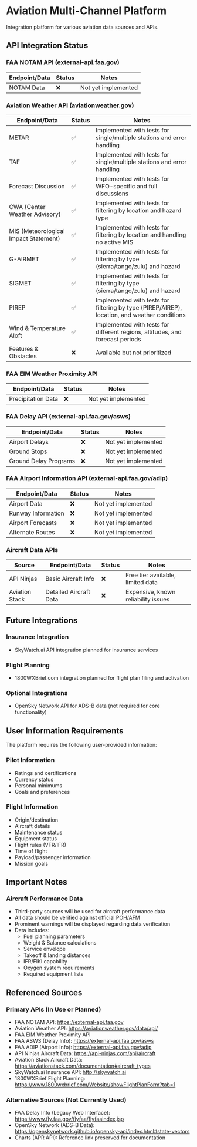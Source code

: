 # Aviation Multi-Channel Platform

Integration platform for various aviation data sources and APIs.

## API Integration Status

### FAA NOTAM API (external-api.faa.gov)
| Endpoint/Data | Status | Notes |
|--------------|--------|-------|
| NOTAM Data | ❌ | Not yet implemented |

### Aviation Weather API (aviationweather.gov)
| Endpoint/Data | Status | Notes |
|--------------|--------|-------|
| METAR | ✅ | Implemented with tests for single/multiple stations and error handling |
| TAF | ✅ | Implemented with tests for single/multiple stations and error handling |
| Forecast Discussion | ✅ | Implemented with tests for WFO-specific and full discussions |
| CWA (Center Weather Advisory) | ✅ | Implemented with tests for filtering by location and hazard type |
| MIS (Meteorological Impact Statement) | ✅ | Implemented with tests for filtering by location and handling no active MIS |
| G-AIRMET | ✅ | Implemented with tests for filtering by type (sierra/tango/zulu) and hazard |
| SIGMET | ✅ | Implemented with tests for filtering by type (sierra/tango/zulu) and hazard |
| PIREP | ✅ | Implemented with tests for filtering by type (PIREP/AIREP), location, and weather conditions |
| Wind & Temperature Aloft | ✅ | Implemented with tests for different regions, altitudes, and forecast periods |
| Features & Obstacles | ❌ | Available but not prioritized |

### FAA EIM Weather Proximity API
| Endpoint/Data | Status | Notes |
|--------------|--------|-------|
| Precipitation Data | ❌ | Not yet implemented |

### FAA Delay API (external-api.faa.gov/asws)
| Endpoint/Data | Status | Notes |
|--------------|--------|-------|
| Airport Delays | ❌ | Not yet implemented |
| Ground Stops | ❌ | Not yet implemented |
| Ground Delay Programs | ❌ | Not yet implemented |

### FAA Airport Information API (external-api.faa.gov/adip)
| Endpoint/Data | Status | Notes |
|--------------|--------|-------|
| Airport Data | ❌ | Not yet implemented |
| Runway Information | ❌ | Not yet implemented |
| Airport Forecasts | ❌ | Not yet implemented |
| Alternate Routes | ❌ | Not yet implemented |

### Aircraft Data APIs
| Source | Endpoint/Data | Status | Notes |
|--------|--------------|--------|-------|
| API Ninjas | Basic Aircraft Info | ❌ | Free tier available, limited data |
| Aviation Stack | Detailed Aircraft Data | ❌ | Expensive, known reliability issues |

## Future Integrations

### Insurance Integration
- SkyWatch.ai API integration planned for insurance services

### Flight Planning
- 1800WXBrief.com integration planned for flight plan filing and activation

### Optional Integrations
- OpenSky Network API for ADS-B data (not required for core functionality)

## User Information Requirements

The platform requires the following user-provided information:

### Pilot Information
- Ratings and certifications
- Currency status
- Personal minimums
- Goals and preferences

### Flight Information
- Origin/destination
- Aircraft details
- Maintenance status
- Equipment status
- Flight rules (VFR/IFR)
- Time of flight
- Payload/passenger information
- Mission goals

## Important Notes

### Aircraft Performance Data
- Third-party sources will be used for aircraft performance data
- All data should be verified against official POH/AFM
- Prominent warnings will be displayed regarding data verification
- Data includes:
  - Fuel planning parameters
  - Weight & Balance calculations
  - Service envelope
  - Takeoff & landing distances
  - IFR/FIKI capability
  - Oxygen system requirements
  - Required equipment lists

## Referenced Sources

### Primary APIs (In Use or Planned)
- FAA NOTAM API: https://external-api.faa.gov
- Aviation Weather API: https://aviationweather.gov/data/api/
- FAA EIM Weather Proximity API
- FAA ASWS (Delay Info): https://external-api.faa.gov/asws
- FAA ADIP (Airport Info): https://external-api.faa.gov/adip
- API Ninjas Aircraft Data: https://api-ninjas.com/api/aircraft
- Aviation Stack Aircraft Data: https://aviationstack.com/documentation#aircraft_types
- SkyWatch.ai Insurance API: http://skywatch.ai
- 1800WXBrief Flight Planning: https://www.1800wxbrief.com/Website/showFlightPlanForm?tab=1

### Alternative Sources (Not Currently Used)
- FAA Delay Info (Legacy Web Interface): https://www.fly.faa.gov/flyfaa/flyfaaindex.jsp
- OpenSky Network (ADS-B Data): https://openskynetwork.github.io/opensky-api/index.html#state-vectors
- Charts (APR API): Reference link preserved for documentation